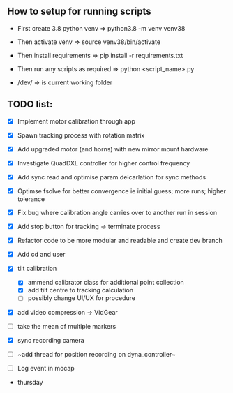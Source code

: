 ## How to setup for running scripts

- First create 3.8 python venv => python3.8 -m venv venv38 

- Then activate venv => source venv38/bin/activate

- Then install requirements => pip install -r requirements.txt

- Then run any scripts as required => python <script_name>.py

- /dev/ => is current working folder

## TODO list:

- [x] Implement motor calibration through app

- [x] Spawn tracking process with rotation matrix

- [x] Add upgraded motor (and horns) with new mirror mount hardware

- [x] Investigate QuadDXL controller for higher control frequency

- [x] Add sync read and optimise param delcarlation for sync methods

- [x] Optimse fsolve for better convergence ie initial guess; more runs; higher tolerance

- [x] Fix bug where calibration angle carries over to another run in session

- [x] Add stop button for tracking -> terminate process

- [x] Refactor code to be more modular and readable and create dev branch

- [x] Add cd and user 

- [x] tilt calibration
    - [x] ammend calibrator class for additional point collection
    - [x] add tilt centre to tracking calculation
    - [ ] possibly change UI/UX for procedure

- [x] add video compression -> VidGear

- [ ] take the mean of multiple markers

- [x]  sync recording camera

- [ ] ~add thread for position recording on dyna_controller~

- [ ] Log event in mocap

- thursday 